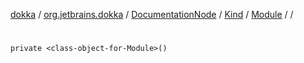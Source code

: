 [dokka](../../../../../index.md) / [org.jetbrains.dokka](../../../../index.md) / [DocumentationNode](../../../index.md) / [Kind](../../index.md) / [Module](../index.md) / [<class-object-for-Module>](index.md) / [<init>](_init_.md)

# <init>

```
private <class-object-for-Module>()
```
